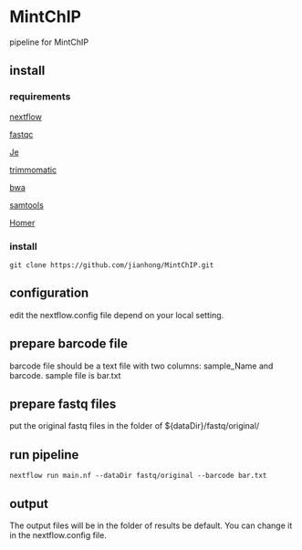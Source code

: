 # MintChIP
pipeline for MintChIP

## install

### requirements

[nextflow](https://www.nextflow.io/)

[fastqc](https://www.bioinformatics.babraham.ac.uk/projects/fastqc/)

[Je](https://gbcs.embl.de/portal/tiki-index.php?page=Je)

[trimmomatic](http://www.usadellab.org/cms/?page=trimmomatic)

[bwa](http://bio-bwa.sourceforge.net/)

[samtools](http://samtools.sourceforge.net/)

[Homer](http://homer.ucsd.edu/homer/)

### install

```
git clone https://github.com/jianhong/MintChIP.git
```

## configuration

edit the nextflow.config file depend on your local setting.

## prepare barcode file

barcode file should be a text file with two columns: sample_Name and barcode. sample file is bar.txt

## prepare fastq files

put the original fastq files in the folder of ${dataDir}/fastq/original/

## run pipeline

```
nextflow run main.nf --dataDir fastq/original --barcode bar.txt
```

## output

The output files will be in the folder of results be default. You can change it in the nextflow.config file.

